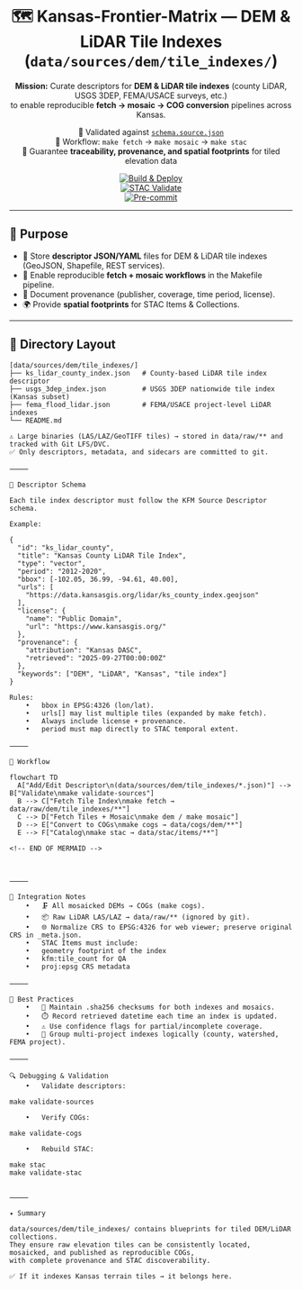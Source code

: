 <div align="center">

# 🗺️ Kansas-Frontier-Matrix — DEM & LiDAR Tile Indexes (`data/sources/dem/tile_indexes/`)

**Mission:** Curate descriptors for **DEM & LiDAR tile indexes** (county LiDAR, USGS 3DEP, FEMA/USACE surveys, etc.)  
to enable reproducible **fetch → mosaic → COG conversion** pipelines across Kansas.

📌 Validated against [`schema.source.json`](../../schema.source.json)  
📌 Workflow: `make fetch` → `make mosaic` → `make stac`  
📌 Guarantee **traceability, provenance, and spatial footprints** for tiled elevation data

[![Build & Deploy](https://github.com/bartytime4life/Kansas-Frontier-Matrix/actions/workflows/site.yml/badge.svg)](https://github.com/bartytime4life/Kansas-Frontier-Matrix/actions/workflows/site.yml)  
[![STAC Validate](https://github.com/bartytime4life/Kansas-Frontier-Matrix/actions/workflows/stac-badges.yml/badge.svg)](https://github.com/bartytime4life/Kansas-Frontier-Matrix/actions/workflows/stac-badges.yml)  
[![Pre-commit](https://github.com/bartytime4life/Kansas-Frontier-Matrix/actions/workflows/pre-commit.yml/badge.svg)](../../../.pre-commit-config.yaml)

</div>

---

## 🎯 Purpose

- 📖 Store **descriptor JSON/YAML** files for DEM & LiDAR tile indexes (GeoJSON, Shapefile, REST services).  
- 🔄 Enable reproducible **fetch + mosaic workflows** in the Makefile pipeline.  
- 🧾 Document provenance (publisher, coverage, time period, license).  
- 🌍 Provide **spatial footprints** for STAC Items & Collections.  

---

## 📂 Directory Layout

```text
[data/sources/dem/tile_indexes/]
├── ks_lidar_county_index.json   # County-based LiDAR tile index descriptor
├── usgs_3dep_index.json         # USGS 3DEP nationwide tile index (Kansas subset)
├── fema_flood_lidar.json        # FEMA/USACE project-level LiDAR indexes
└── README.md

⚠️ Large binaries (LAS/LAZ/GeoTIFF tiles) → stored in data/raw/** and tracked with Git LFS/DVC.
✅ Only descriptors, metadata, and sidecars are committed to git.

⸻

🧭 Descriptor Schema

Each tile index descriptor must follow the KFM Source Descriptor schema.

Example:

{
  "id": "ks_lidar_county",
  "title": "Kansas County LiDAR Tile Index",
  "type": "vector",
  "period": "2012-2020",
  "bbox": [-102.05, 36.99, -94.61, 40.00],
  "urls": [
    "https://data.kansasgis.org/lidar/ks_county_index.geojson"
  ],
  "license": {
    "name": "Public Domain",
    "url": "https://www.kansasgis.org/"
  },
  "provenance": {
    "attribution": "Kansas DASC",
    "retrieved": "2025-09-27T00:00:00Z"
  },
  "keywords": ["DEM", "LiDAR", "Kansas", "tile index"]
}

Rules:
	•	bbox in EPSG:4326 (lon/lat).
	•	urls[] may list multiple tiles (expanded by make fetch).
	•	Always include license + provenance.
	•	period must map directly to STAC temporal extent.

⸻

🔄 Workflow

flowchart TD
  A["Add/Edit Descriptor\n(data/sources/dem/tile_indexes/*.json)"] --> B["Validate\nmake validate-sources"]
  B --> C["Fetch Tile Index\nmake fetch → data/raw/dem/tile_indexes/**"]
  C --> D["Fetch Tiles + Mosaic\nmake dem / make mosaic"]
  D --> E["Convert to COGs\nmake cogs → data/cogs/dem/**"]
  E --> F["Catalog\nmake stac → data/stac/items/**"]

<!-- END OF MERMAID -->



⸻

🔗 Integration Notes
	•	🗜️ All mosaicked DEMs → COGs (make cogs).
	•	📦 Raw LiDAR LAS/LAZ → data/raw/** (ignored by git).
	•	🌐 Normalize CRS to EPSG:4326 for web viewer; preserve original CRS in _meta.json.
	•	STAC Items must include:
	•	geometry footprint of the index
	•	kfm:tile_count for QA
	•	proj:epsg CRS metadata

⸻

📝 Best Practices
	•	🧾 Maintain .sha256 checksums for both indexes and mosaics.
	•	⏱️ Record retrieved datetime each time an index is updated.
	•	⚠️ Use confidence flags for partial/incomplete coverage.
	•	📑 Group multi-project indexes logically (county, watershed, FEMA project).

⸻

🔍 Debugging & Validation
	•	Validate descriptors:

make validate-sources

	•	Verify COGs:

make validate-cogs

	•	Rebuild STAC:

make stac
make validate-stac


⸻

✦ Summary

data/sources/dem/tile_indexes/ contains blueprints for tiled DEM/LiDAR collections.
They ensure raw elevation tiles can be consistently located, mosaicked, and published as reproducible COGs,
with complete provenance and STAC discoverability.

✅ If it indexes Kansas terrain tiles → it belongs here.